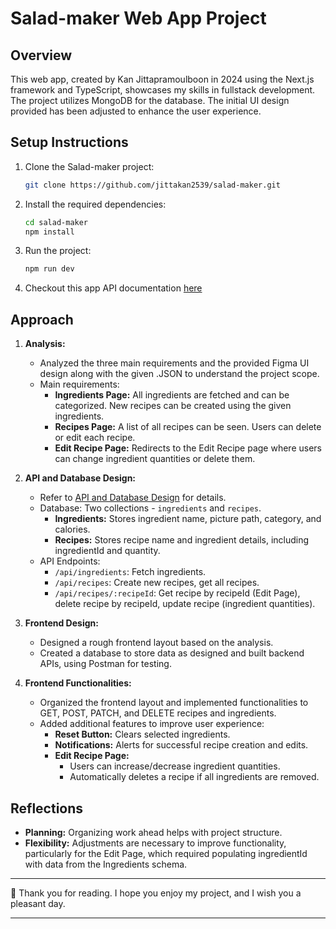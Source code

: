 # Salad-maker Web App Project

## Overview

This web app, created by Kan Jittapramoulboon in 2024 using the Next.js framework and TypeScript, showcases my skills in fullstack development. The project utilizes MongoDB for the database. The initial UI design provided has been adjusted to enhance the user experience.

## Setup Instructions

1. Clone the Salad-maker project:

   ```bash
   git clone https://github.com/jittakan2539/salad-maker.git
   ```

2. Install the required dependencies:

   ```bash
   cd salad-maker
   npm install
   ```

3. Run the project:

   ```bash
   npm run dev
   ```

4. Checkout this app API documentation [here](https://documenter.getpostman.com/view/36464104/2sA3rzHs7W)

## Approach

1. **Analysis:**

   - Analyzed the three main requirements and the provided Figma UI design along with the given .JSON to understand the project scope.
   - Main requirements:
     - **Ingredients Page:** All ingredients are fetched and can be categorized. New recipes can be created using the given ingredients.
     - **Recipes Page:** A list of all recipes can be seen. Users can delete or edit each recipe.
     - **Edit Recipe Page:** Redirects to the Edit Recipe page where users can change ingredient quantities or delete them.

2. **API and Database Design:**

   - Refer to [API and Database Design](https://drive.google.com/file/d/10xrXKo9kwOoOq-wliIkRpP61eQD9_lNB/view?usp=sharing) for details.
   - Database: Two collections - `ingredients` and `recipes`.
     - **Ingredients:** Stores ingredient name, picture path, category, and calories.
     - **Recipes:** Stores recipe name and ingredient details, including ingredientId and quantity.
   - API Endpoints:
     - `/api/ingredients`: Fetch ingredients.
     - `/api/recipes`: Create new recipes, get all recipes.
     - `/api/recipes/:recipeId`: Get recipe by recipeId (Edit Page), delete recipe by recipeId, update recipe (ingredient quantities).

3. **Frontend Design:**

   - Designed a rough frontend layout based on the analysis.
   - Created a database to store data as designed and built backend APIs, using Postman for testing.

4. **Frontend Functionalities:**
   - Organized the frontend layout and implemented functionalities to GET, POST, PATCH, and DELETE recipes and ingredients.
   - Added additional features to improve user experience:
     - **Reset Button:** Clears selected ingredients.
     - **Notifications:** Alerts for successful recipe creation and edits.
     - **Edit Recipe Page:**
       - Users can increase/decrease ingredient quantities.
       - Automatically deletes a recipe if all ingredients are removed.

## Reflections

- **Planning:** Organizing work ahead helps with project structure.
- **Flexibility:** Adjustments are necessary to improve functionality, particularly for the Edit Page, which required populating ingredientId with data from the Ingredients schema.

---

🎈 Thank you for reading. I hope you enjoy my project, and I wish you a pleasant day.

---
